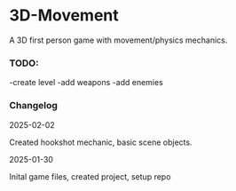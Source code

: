 # 3D-Movement
A 3D first person game with movement/physics mechanics.

### TODO:
-create level
-add weapons
-add enemies

### Changelog 
2025-02-02

Created hookshot mechanic, basic scene objects.

2025-01-30

Inital game files, created project, setup repo
